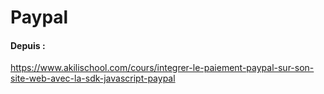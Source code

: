 # Paypal

#### Depuis :

https://www.akilischool.com/cours/integrer-le-paiement-paypal-sur-son-site-web-avec-la-sdk-javascript-paypal

